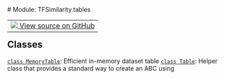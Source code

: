 <div itemscope itemtype="http://developers.google.com/ReferenceObject">
<meta itemprop="name" content="TFSimilarity.tables" />
<meta itemprop="path" content="Stable" />
</div>
# Module: TFSimilarity.tables
<!-- Insert buttons and diff -->
<table class="tfo-notebook-buttons tfo-api nocontent" align="left">
<td>
  <a target="_blank" href="https://github.com/tensorflow/similarity/blob/main/tensorflow_similarity/tables/__init__.py">
    <img src="https://www.tensorflow.org/images/GitHub-Mark-32px.png" />
    View source on GitHub
  </a>
</td>
</table>



## Classes
[`class MemoryTable`](../TFSimilarity/indexer/MemoryTable.md): Efficient in-memory dataset table
[`class Table`](../TFSimilarity/indexer/Table.md): Helper class that provides a standard way to create an ABC using
